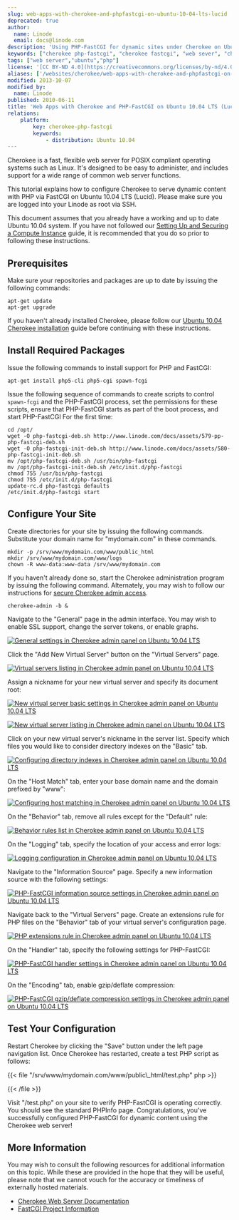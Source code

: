 ```yaml
---
slug: web-apps-with-cherokee-and-phpfastcgi-on-ubuntu-10-04-lts-lucid
deprecated: true
author:
  name: Linode
  email: docs@linode.com
description: 'Using PHP-FastCGI for dynamic sites under Cherokee on Ubuntu 10.04 LTS (Lucid)'
keywords: ["cherokee php-fastcgi", "cherokee fastcgi", "web sever", "cherokee ubuntu 10.04", "cherokee ubuntu lucid", "ubuntu lucid"]
tags: ["web server","ubuntu","php"]
license: '[CC BY-ND 4.0](https://creativecommons.org/licenses/by-nd/4.0)'
aliases: ['/websites/cherokee/web-apps-with-cherokee-and-phpfastcgi-on-ubuntu-10-04-lts-lucid/','/web-servers/cherokee/web-apps-with-cherokee-and-phpfastcgi-on-ubuntu-10-04-lts-lucid/','/web-servers/cherokee/php-fastcgi-ubuntu-10-04-lucid/']
modified: 2013-10-07
modified_by:
  name: Linode
published: 2010-06-11
title: 'Web Apps with Cherokee and PHP-FastCGI on Ubuntu 10.04 LTS (Lucid)'
relations:
    platform:
        key: cherokee-php-fastcgi
        keywords:
            - distribution: Ubuntu 10.04
---
```




Cherokee is a fast, flexible web server for POSIX compliant operating systems such as Linux. It's designed to be easy to administer, and includes support for a wide range of common web server functions.

This tutorial explains how to configure Cherokee to serve dynamic content with PHP via FastCGI on Ubuntu 10.04 LTS (Lucid). Please make sure you are logged into your Linode as root via SSH.

This document assumes that you already have a working and up to date Ubuntu 10.04 system. If you have not followed our [Setting Up and Securing a Compute Instance](/docs/guides/set-up-and-secure/) guide, it is recommended that you do so prior to following these instructions.

## Prerequisites

Make sure your repositories and packages are up to date by issuing the following commands:

    apt-get update
    apt-get upgrade

If you haven't already installed Cherokee, please follow our [Ubuntu 10.04 Cherokee installation](/docs/web-servers/cherokee/installing-cherokee-ubuntu-10-04-lucid) guide before continuing with these instructions.

## Install Required Packages

Issue the following commands to install support for PHP and FastCGI:

    apt-get install php5-cli php5-cgi spawn-fcgi

Issue the following sequence of commands to create scripts to control `spawn-fcgi` and the PHP-FastCGI process, set the permissions for these scripts, ensure that PHP-FastCGI starts as part of the boot process, and start PHP-FastCGI For the first time:

    cd /opt/
    wget -O php-fastcgi-deb.sh http://www.linode.com/docs/assets/579-pp-php-fastcgi-deb.sh
    wget -O php-fastcgi-init-deb.sh http://www.linode.com/docs/assets/580-php-fastcgi-init-deb.sh
    mv /opt/php-fastcgi-deb.sh /usr/bin/php-fastcgi
    mv /opt/php-fastcgi-init-deb.sh /etc/init.d/php-fastcgi
    chmod 755 /usr/bin/php-fastcgi
    chmod 755 /etc/init.d/php-fastcgi
    update-rc.d php-fastcgi defaults
    /etc/init.d/php-fastcgi start

## Configure Your Site

Create directories for your site by issuing the following commands. Substitute your domain name for "mydomain.com" in these commands.

    mkdir -p /srv/www/mydomain.com/www/public_html
    mkdir /srv/www/mydomain.com/www/logs
    chown -R www-data:www-data /srv/www/mydomain.com

If you haven't already done so, start the Cherokee administration program by issuing the following command. Alternately, you may wish to follow our instructions for [secure Cherokee admin access](/docs/web-servers/cherokee/websites-with-the-cherokee-web-server-on-ubuntu-10-04-lts-lucid/#secure-admin-panel-access).

    cherokee-admin -b &

Navigate to the "General" page in the admin interface. You may wish to enable SSL support, change the server tokens, or enable graphs.

[![General settings in Cherokee admin panel on Ubuntu 10.04 LTS](239-00-cherokee-ubuntu-10-04-general-settings.png)](239-00-cherokee-ubuntu-10-04-general-settings.png)

Click the "Add New Virtual Server" button on the "Virtual Servers" page.

[![Virtual servers listing in Cherokee admin panel on Ubuntu 10.04 LTS](240-01-cherokee-ubuntu-10-04-virtual-servers.png)](240-01-cherokee-ubuntu-10-04-virtual-servers.png)

Assign a nickname for your new virtual server and specify its document root:

[![New virtual server basic settings in Cherokee admin panel on Ubuntu 10.04 LTS](241-02-cherokee-ubuntu-10-04-new-virtual-server.png)](241-02-cherokee-ubuntu-10-04-new-virtual-server.png)

[![New virtual server listing in Cherokee admin panel on Ubuntu 10.04 LTS](242-03-cherokee-ubuntu-10-04-virtual-servers.png)](242-03-cherokee-ubuntu-10-04-virtual-servers.png)

Click on your new virtual server's nickname in the server list. Specify which files you would like to consider directory indexes on the "Basic" tab.

[![Configuring directory indexes in Cherokee admin panel on Ubuntu 10.04 LTS](243-04-cherokee-ubuntu-10-04-directory-indexes.png)](243-04-cherokee-ubuntu-10-04-directory-indexes.png)

On the "Host Match" tab, enter your base domain name and the domain prefixed by "www":

[![Configuring host matching in Cherokee admin panel on Ubuntu 10.04 LTS](244-05-cherokee-ubuntu-10-04-host-match.png)](244-05-cherokee-ubuntu-10-04-host-match.png)

On the "Behavior" tab, remove all rules except for the "Default" rule:

[![Behavior rules list in Cherokee admin panel on Ubuntu 10.04 LTS](245-06-cherokee-ubuntu-10-04-behavior.png)](245-06-cherokee-ubuntu-10-04-behavior.png)

On the "Logging" tab, specify the location of your access and error logs:

[![Logging configuration in Cherokee admin panel on Ubuntu 10.04 LTS](246-07-cherokee-ubuntu-10-04-logging.png)](246-07-cherokee-ubuntu-10-04-logging.png)

Navigate to the "Information Source" page. Specify a new information source with the following settings:

[![PHP-FastCGI information source settings in Cherokee admin panel on Ubuntu 10.04 LTS](247-08-cherokee-ubuntu-10-04-information-sources.png)](247-08-cherokee-ubuntu-10-04-information-sources.png)

Navigate back to the "Virtual Servers" page. Create an extensions rule for PHP files on the "Behavior" tab of your virtual server's configuration page.

[![PHP extensions rule in Cherokee admin panel on Ubuntu 10.04 LTS](248-09-cherokee-ubuntu-10-04-virtual-servers-rule.png)](248-09-cherokee-ubuntu-10-04-virtual-servers-rule.png)

On the "Handler" tab, specify the following settings for PHP-FastCGI:

[![PHP-FastCGI handler settings in Cherokee admin panel on Ubuntu 10.04 LTS](249-10-cherokee-ubuntu-10-04-virtual-servers-handler.png)](249-10-cherokee-ubuntu-10-04-virtual-servers-handler.png)

On the "Encoding" tab, enable gzip/deflate compression:

[![PHP-FastCGI gzip/deflate compression settings in Cherokee admin panel on Ubuntu 10.04 LTS](250-11-cherokee-ubuntu-10-04-virtual-servers-encoding.png)](250-11-cherokee-ubuntu-10-04-virtual-servers-encoding.png)

## Test Your Configuration

Restart Cherokee by clicking the "Save" button under the left page navigation list. Once Cherokee has restarted, create a test PHP script as follows:

{{< file "/srv/www/mydomain.com/www/public\\_html/test.php" php >}}
<?php phpinfo(); ?>

{{< /file >}}


Visit "/test.php" on your site to verify PHP-FastCGI is operating correctly. You should see the standard PHPInfo page. Congratulations, you've successfully configured PHP-FastCGI for dynamic content using the Cherokee web server!

## More Information

You may wish to consult the following resources for additional information on this topic. While these are provided in the hope that they will be useful, please note that we cannot vouch for the accuracy or timeliness of externally hosted materials.

- [Cherokee Web Server Documentation](http://www.cherokee-project.com/doc/)
- [FastCGI Project Information](http://www.fastcgi.com/drupal/)
